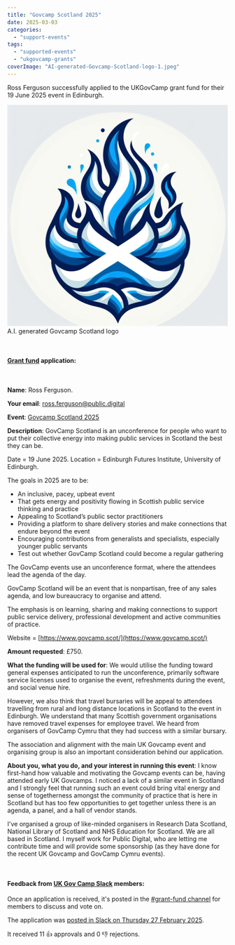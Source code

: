 ```yaml
---
title: "Govcamp Scotland 2025"
date: 2025-03-03
categories:
  - "support-events"
tags:
  - "supported-events"
  - "ukgovcamp-grants"
coverImage: "AI-generated-Govcamp-Scotland-logo-1.jpeg"
---
```


Ross Ferguson successfully applied to the UKGovCamp grant fund for their 19 June 2025 event in Edinburgh.

[![A.I. generated blue and white Govcamp Scotland logo, which looks like a falling fireball with the Saint Andrew's Cross in thje middle.](images/AI-generated-Govcamp-Scotland-logo-1.jpeg)](https://www.ukgovcamp.com/wp-content/uploads/2025/03/AI-generated-Govcamp-Scotland-logo-1.jpeg) A.I. generated Govcamp Scotland logo

 

#### [Grant fund](https://www.ukgovcamp.com/grants/) application:

 

**Name**: Ross Ferguson.

**Your email**: [ross.ferguson@public.digital](mailto:ross.ferguson@public.digital)

**Event**: [Govcamp Scotland 2025](https://www.govcamp.scot/)

**Description**: GovCamp Scotland is an unconference for people who want to put their collective energy into making public services in Scotland the best they can be.

Date = 19 June 2025. Location = Edinburgh Futures Institute, University of Edinburgh.

The goals in 2025 are to be:

- An inclusive, pacey, upbeat event
- That gets energy and positivity flowing in Scottish public service thinking and practice
- Appealing to Scotland’s public sector practitioners
- Providing a platform to share delivery stories and make connections that endure beyond the event
- Encouraging contributions from generalists and specialists, especially younger public servants
- Test out whether GovCamp Scotland could become a regular gathering

The GovCamp events use an unconference format, where the attendees lead the agenda of the day.

GovCamp Scotland will be an event that is nonpartisan, free of any sales agenda, and low bureaucracy to organise and attend.

The emphasis is on learning, sharing and making connections to support public service delivery, professional development and active communities of practice.

Website = [https://www.govcamp.scot/](https://www.govcamp.scot/)

**Amount requested**: £750.

**What the funding will be used for**: We would utilise the funding toward general expenses anticipated to run the unconference, primarily software service licenses used to organise the event, refreshments during the event, and social venue hire.

However, we also think that travel bursaries will be appeal to attendees travelling from rural and long distance locations in Scotland to the event in Edinburgh. We understand that many Scottish government organisations have removed travel expenses for employee travel. We heard from organisers of GovCamp Cymru that they had success with a similar bursary.

The association and alignment with the main UK Govcamp event and organising group is also an important consideration behind our application.

**About you, what you do, and your interest in running this event**: I know first-hand how valuable and motivating the Govcamp events can be, having attended early UK Govcamps. I noticed a lack of a similar event in Scotland and I strongly feel that running such an event could bring vital energy and sense of togetherness amongst the community of practice that is here in Scotland but has too few opportunities to get together unless there is an agenda, a panel, and a hall of vendor stands.

I've organised a group of like-minded organisers in Research Data Scotland, National Library of Scotland and NHS Education for Scotland. We are all based in Scotland. I myself work for Public Digital, who are letting me contribute time and will provide some sponsorship (as they have done for the recent UK Govcamp and GovCamp Cymru events).

 

#### Feedback from [UK Gov Camp Slack](https://join.slack.com/t/ukgovcamp/shared_invite/zt-30z3ah4o2-QFW9vHJ69w94ywglIYPXZw) members:

Once an application is received, it's posted in the [#grant-fund channel](https://ukgovcamp.slack.com/archives/C087MH5D84X) for members to discuss and vote on.

The application was [posted in Slack on Thursday 27 February 2025](https://ukgovcamp.slack.com/archives/C087MH5D84X/p1740670755565709).

It received 11 👍 approvals and 0 👎 rejections.

